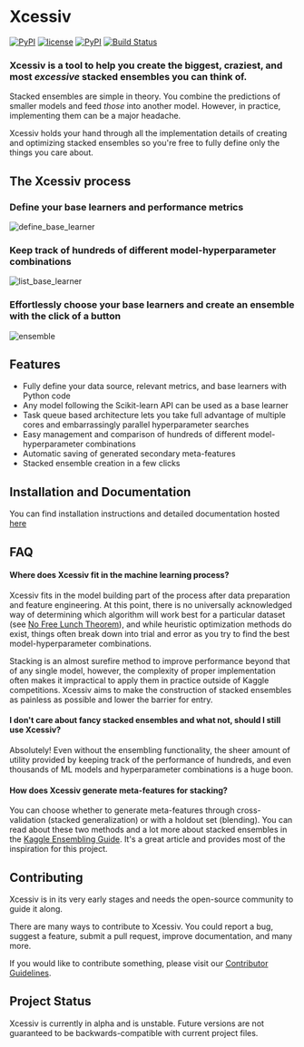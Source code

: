 # Xcessiv

[![PyPI](https://img.shields.io/pypi/v/xcessiv.svg)]()
[![license](https://img.shields.io/github/license/reiinakano/xcessiv.svg)]()
[![PyPI](https://img.shields.io/pypi/pyversions/xcessiv.svg)]()
[![Build Status](https://travis-ci.org/reiinakano/xcessiv.svg?branch=master)](https://travis-ci.org/reiinakano/xcessiv)

### Xcessiv is a tool to help you create the biggest, craziest, and most *excessive* stacked ensembles you can think of.

Stacked ensembles are simple in theory. You combine the predictions of smaller models and feed *those* into another model. However, in practice, implementing them can be a major headache.

Xcessiv holds your hand through all the implementation details of creating and optimizing stacked ensembles so you're free to fully define only the things you care about.

## The Xcessiv process

### Define your base learners and performance metrics

![define_base_learner](docs/_static/baselearner.gif)

### Keep track of hundreds of different model-hyperparameter combinations

![list_base_learner](docs/_static/listbaselearner.gif)

### Effortlessly choose your base learners and create an ensemble with the click of a button

![ensemble](docs/_static/ensemble.gif)

## Features

* Fully define your data source, relevant metrics, and base learners with Python code
* Any model following the Scikit-learn API can be used as a base learner
* Task queue based architecture lets you take full advantage of multiple cores and embarrassingly parallel hyperparameter searches
* Easy management and comparison of hundreds of different model-hyperparameter combinations
* Automatic saving of generated secondary meta-features
* Stacked ensemble creation in a few clicks

## Installation and Documentation

You can find installation instructions and detailed documentation hosted [here](http://xcessiv.readthedocs.io/)

## FAQ

#### Where does Xcessiv fit in the machine learning process?

Xcessiv fits in the model building part of the process after data preparation and feature engineering. At this point, there is no universally acknowledged way of determining which algorithm will work best for a particular dataset (see [No Free Lunch Theorem](https://en.wikipedia.org/wiki/No_free_lunch_theorem)), and while heuristic optimization methods do exist, things often break down into trial and error as you try to find the best model-hyperparameter combinations. 

Stacking is an almost surefire method to improve performance beyond that of any single model, however, the complexity of proper implementation often makes it impractical to apply them in practice outside of Kaggle competitions. Xcessiv aims to make the construction of stacked ensembles as painless as possible and lower the barrier for entry.

#### I don't care about fancy stacked ensembles and what not, should I still use Xcessiv?

Absolutely! Even without the ensembling functionality, the sheer amount of utility provided by keeping track of the performance of hundreds, and even thousands of ML models and hyperparameter combinations is a huge boon.

#### How does Xcessiv generate meta-features for stacking?

You can choose whether to generate meta-features through cross-validation (stacked generalization) or with a holdout set (blending). You can read about these two methods and a lot more about stacked ensembles in the [Kaggle Ensembling Guide](https://mlwave.com/kaggle-ensembling-guide/). It's a great article and provides most of the inspiration for this project.

## Contributing

Xcessiv is in its very early stages and needs the open-source community to guide it along. 

There are many ways to contribute to Xcessiv. You could report a bug, suggest a feature, submit a pull request, improve documentation, and many more. 

If you would like to contribute something, please visit our [Contributor Guidelines](CONTRIBUTING.md).

## Project Status

Xcessiv is currently in alpha and is unstable. Future versions are not guaranteed to be backwards-compatible with current project files.
